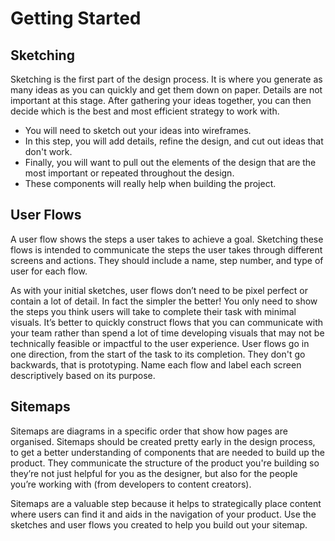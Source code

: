 # Getting Started
## Sketching
Sketching is the first part of the design process. It is where you generate as many ideas as you can quickly and get them down on paper. Details are not important at this stage. After gathering your ideas together, you can then decide which is the best and most efficient strategy to work with.
- You will need to sketch out your ideas into wireframes. 
- In this step, you will add details, refine the design, and cut out ideas that don't work. 
- Finally, you will want to pull out the elements of the design that are the most important or repeated throughout the design. 
- These components will really help when building the project.

## User Flows
A user flow shows the steps a user takes to achieve a goal. Sketching these flows is intended to communicate the steps the user takes through different screens and actions. They should include a name, step number, and type of user for each flow.

As with your initial sketches, user flows don’t need to be pixel perfect or contain a lot of detail. In fact the simpler the better! You only need to show the steps you think users will take to complete their task with minimal visuals. It’s better to quickly construct flows that you can communicate with your team rather than spend a lot of time developing visuals that may not be technically feasible or impactful to the user experience.
User flows go in one direction, from the start of the task to its completion. They don't go backwards, that is prototyping. Name each flow and label each screen descriptively based on its purpose.
## Sitemaps
Sitemaps are diagrams in a specific order that show how pages are organised. Sitemaps should be created pretty early in the design process, to get a better understanding of components that are needed to build up the product. They communicate the structure of the product you're building so they’re not just helpful for you as the designer, but also for the people you’re working with (from developers to content creators).

Sitemaps are a valuable step because it helps to strategically place content where users can find it and aids in the navigation of your product. Use the sketches and user flows you created to help you build out your sitemap.
